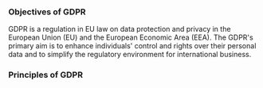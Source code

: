 
### Objectives of GDPR

GDPR is a regulation in EU law on data protection and privacy in the European Union (EU) and the European Economic Area (EEA). The GDPR's primary aim is to enhance individuals' control and rights over their personal data and to simplify the regulatory environment for international business.


### Principles of GDPR 




